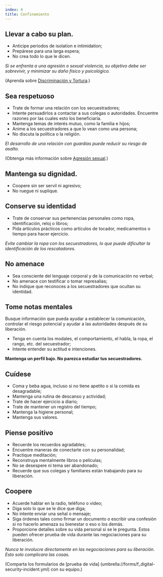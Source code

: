 ```yaml
---
index: 4
title: Confinamiento
---
```

## Llevar a cabo su plan.

* Anticipe periodos de isolation e intimidation;
*   Prepárese para una larga espera;
*   No crea todo lo que le dicen.

*Si se enfrenta a una agresión o sexual violencia, su objetivo debe ser sobrevivir, y minimizar su daño físico y psicológico.*

(Aprenda sobre [Discriminación y Tortura](umbrella://incident-response/arrests/beginner/s_discrimination-and-torture.md).)

## Sea respetuoso

*   Trate de formar una relación con los secuestradores;
*   Intente persuadirlos a contactar a sus colegas o autoridades. Encuentre razones por las cuales esto los beneficiaría.
*   Mantenga temas de interés mutuo, como la familia e hijos;
*   Anime a los secuestradores a que lo vean como una persona;
*   No discuta la política o la religión.

*El desarrollo de una relación con guardias puede reducir su riesgo de asalto.*

(Obtenga más información sobre [Agresión sexual](umbrella://incident-response/sexual-assault).)

## Mantenga su dignidad.

*   Coopere sin ser servil ni agresivo;
*   No ruegue ni suplique.

## Conserve su identidad

*   Trate de conservar sus pertenencias personales como ropa, identificación, reloj o libros;
*   Pida artículos prácticos como artículos de tocador, medicamentos o tiempo para hacer ejercicio.

_Evite cambiar la ropa con los secuestradores, lo que puede dificultar la identificación de los rescatadores._

## No amenace

*   Sea consciente del lenguaje corporal y de la comunicación no verbal;
*   No amenace con testificar o tomar represalias;
*   No indique que reconoces a los secuestradores que ocultan su identidad.

## Tome notas mentales

Busque información que pueda ayudar a establecer la comunicación, controlar el riesgo potencial y ayudar a las autoridades después de su liberación.

*   Tenga en cuenta los modales, el comportamiento, el habla, la ropa, el rango, etc. del secuestrador;
*   Intente entender su actitud e intenciones.

**Mantenga un perfil bajo. No parezca estudiar tus secuestradores.**

## Cuídese

*   Coma y beba agua, incluso si no tiene apetito o si la comida es desagradable;
*   Mantenga una rutina de descanso y actividad;
*   Trate de hacer ejercicio a diario;
*   Trate de mantener un registro del tiempo;
*   Mantenga la higiene personal;
*   Mantenga sus valores.

## Piense positivo

*   Recuerde los recuerdos agradables;
*   Encuentre maneras de conectarte con su personalidad;
*   Practique meditación;
*   Reconstruya mentalmente libros o películas;
*   No se desespere ni tema ser abandonado;
*   Recuerde que sus colegas y familiares están trabajando para su liberación.

## Coopere

*   Acuerde hablar en la radio, teléfono o video;
*   Diga solo lo que se le dice que diga;
*   No intente enviar una señal o mensaje;
*   Siga órdenes tales como firmar un documento o escribir una confesión si no hacerlo amenaza su bienestar o eso o los demás.
*   Proporcione detalles sobre su vida personal si se le pregunta. Estos pueden ofrecer prueba de vida durante las negociaciones para su liberación.

_Nunca te involucre directamente en las negociaciones para su liberación. Esto solo complicara las cosas._

(Comparta los formularios de [prueba de vida] (umbrella://forms/f_digital-security-incident.yml) con su equipo.)